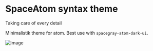 # SpaceAtom syntax theme

Taking care of every detail

Minimalistik theme for atom. Best use with `spacegray-atom-dark-ui`.

![image](http://img-fotki.yandex.ru/get/9746/54504136.7/0_de60f_e2ce8495_orig.png)
